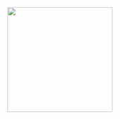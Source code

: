 <img align="center" alt="" src="http://gibatronic.github.io/dotfiles/etc/terminal.png" height="238">
